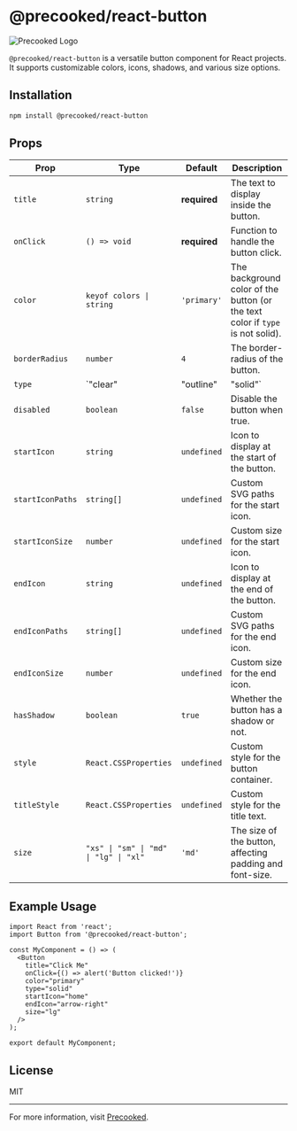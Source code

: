 
# @precooked/react-button

![Precooked Logo](https://precookedcode.com/assets/logos/logo-horizontal-dark.svg)

`@precooked/react-button` is a versatile button component for React projects. It supports customizable colors, icons, shadows, and various size options.

## Installation

```bash
npm install @precooked/react-button
```

## Props

| Prop             | Type                  | Default     | Description                                                                 |
|------------------|-----------------------|-------------|-----------------------------------------------------------------------------|
| `title`          | `string`              | **required**| The text to display inside the button.                                      |
| `onClick`        | `() => void`          | **required**| Function to handle the button click.                                        |
| `color`          | `keyof colors \| string`| `'primary'`  | The background color of the button (or the text color if `type` is not solid).|
| `borderRadius`   | `number`              | `4`         | The border-radius of the button.                                            |
| `type`           | `"clear" | "outline" | "solid"` | `'solid'`   | The button style type.                                                      |
| `disabled`       | `boolean`             | `false`     | Disable the button when true.                                               |
| `startIcon`      | `string`              | `undefined` | Icon to display at the start of the button.                                 |
| `startIconPaths` | `string[]`            | `undefined` | Custom SVG paths for the start icon.                                        |
| `startIconSize`  | `number`              | `undefined` | Custom size for the start icon.                                             |
| `endIcon`        | `string`              | `undefined` | Icon to display at the end of the button.                                   |
| `endIconPaths`   | `string[]`            | `undefined` | Custom SVG paths for the end icon.                                          |
| `endIconSize`    | `number`              | `undefined` | Custom size for the end icon.                                               |
| `hasShadow`      | `boolean`             | `true`      | Whether the button has a shadow or not.                                     |
| `style`         | `React.CSSProperties` | `undefined` | Custom style for the button container.                                     |
| `titleStyle`    | `React.CSSProperties` | `undefined` | Custom style for the title text.                                           |
| `size`           | `"xs" \| "sm" \| "md" \| "lg" \| "xl"` | `'md'`     | The size of the button, affecting padding and font-size.                    |

## Example Usage

```tsx
import React from 'react';
import Button from '@precooked/react-button';

const MyComponent = () => (
  <Button 
    title="Click Me" 
    onClick={() => alert('Button clicked!')} 
    color="primary"
    type="solid"
    startIcon="home"
    endIcon="arrow-right"
    size="lg"
  />
);

export default MyComponent;
```

## License

MIT

---

For more information, visit [Precooked](https://precookedcode.com).
